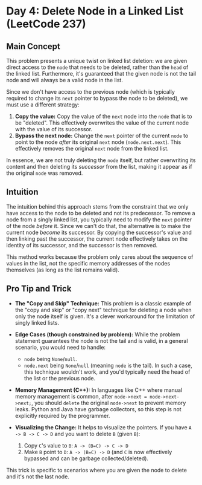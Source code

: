 # Day 4: Delete Node in a Linked List (LeetCode 237)

## Main Concept

This problem presents a unique twist on linked list deletion: we are given direct access to the `node` that needs to be deleted, rather than the `head` of the linked list. Furthermore, it's guaranteed that the given node is not the tail node and will always be a valid node in the list.

Since we don't have access to the previous node (which is typically required to change its `next` pointer to bypass the node to be deleted), we must use a different strategy:

1.  **Copy the value:** Copy the value of the `next` node into the `node` that is to be "deleted". This effectively overwrites the value of the current node with the value of its successor.
2.  **Bypass the next node:** Change the `next` pointer of the current `node` to point to the node *after* its original `next` node (`node.next.next`). This effectively removes the original `next` node from the linked list.

In essence, we are not truly deleting the `node` itself, but rather overwriting its content and then deleting its *successor* from the list, making it appear as if the original `node` was removed.

## Intuition

The intuition behind this approach stems from the constraint that we only have access to the node to be deleted and not its predecessor. To remove a node from a singly linked list, you typically need to modify the `next` pointer of the node *before* it. Since we can't do that, the alternative is to make the current node *become* its successor. By copying the successor's value and then linking past the successor, the current node effectively takes on the identity of its successor, and the successor is then removed.

This method works because the problem only cares about the sequence of values in the list, not the specific memory addresses of the nodes themselves (as long as the list remains valid).

## Pro Tip and Trick

*   **The "Copy and Skip" Technique:** This problem is a classic example of the "copy and skip" or "copy next" technique for deleting a node when only the node itself is given. It's a clever workaround for the limitation of singly linked lists.

*   **Edge Cases (though constrained by problem):** While the problem statement guarantees the node is not the tail and is valid, in a general scenario, you would need to handle:
    *   `node` being `None`/`null`.
    *   `node.next` being `None`/`null` (meaning `node` is the tail). In such a case, this technique wouldn't work, and you'd typically need the head of the list or the previous node.

*   **Memory Management (C++):** In languages like C++ where manual memory management is common, after `node->next = node->next->next;`, you should `delete` the original `node->next` to prevent memory leaks. Python and Java have garbage collectors, so this step is not explicitly required by the programmer.

*   **Visualizing the Change:** It helps to visualize the pointers. If you have `A -> B -> C -> D` and you want to delete `B` (given `B`):
    1.  Copy `C`'s value to `B`: `A -> (B=C) -> C -> D`
    2.  Make `B` point to `D`: `A -> (B=C) -> D` (and `C` is now effectively bypassed and can be garbage collected/deleted).

This trick is specific to scenarios where you are given the node to delete and it's not the last node.